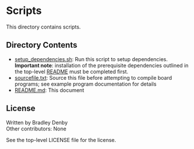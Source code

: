 # Scripts

This directory contains scripts.

## Directory Contents

* [setup_dependencies.sh](setup_dependencies.sh): Run this script to setup
  dependencies. **Important note**: installation of the prerequisite
  dependencies outlined in the top-level [README](../README.md) must be
  completed first.
* [sourcefile.txt](sourcefile.txt): Source this file before attempting to
  compile board programs; see example program documentation for details
* [README.md](README.md): This document

## License

Written by Bradley Denby  
Other contributors: None

See the top-level LICENSE file for the license.

